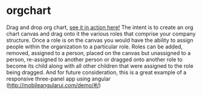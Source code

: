 # orgchart
Drag and drop org chart, [see it in action here!](https://gregbabcock.github.io/orgchart/) The intent is to create an org chart canvas and drag onto it the various roles that comprise your company structure. Once a role is on the canvas you would have the ability to assign people within the organization to a particular role. Roles can be added, removed, assigned to a person, placed on the canvas but unassigned to a person, re-assigned to another person or dragged onto another role to become its child along with all other children that were assigned to the role being dragged.
And for future consideration, this is a great example of a responsive three-panel app using angular (http://mobileangularui.com/demo/#/)


